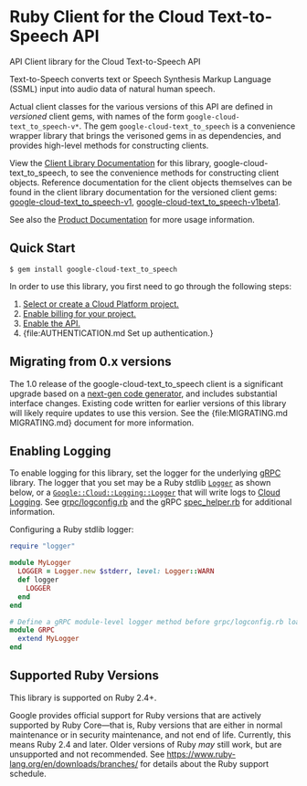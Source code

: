 # Ruby Client for the Cloud Text-to-Speech API

API Client library for the Cloud Text-to-Speech API

Text-to-Speech converts text or Speech Synthesis Markup Language (SSML) input into audio data of natural human speech.

Actual client classes for the various versions of this API are defined in
_versioned_ client gems, with names of the form `google-cloud-text_to_speech-v*`.
The gem `google-cloud-text_to_speech` is a convenience wrapper library that brings the
verisoned gems in as dependencies, and provides high-level methods for
constructing clients.

View the [Client Library Documentation](https://googleapis.dev/ruby/google-cloud-text_to_speech/latest)
for this library, google-cloud-text_to_speech, to see the convenience methods for
constructing client objects. Reference documentation for the client objects
themselves can be found in the client library documentation for the versioned
client gems:
[google-cloud-text_to_speech-v1](https://googleapis.dev/ruby/google-cloud-text_to_speech-v1/latest),
[google-cloud-text_to_speech-v1beta1](https://googleapis.dev/ruby/google-cloud-text_to_speech-v1beta1/latest).

See also the [Product Documentation](https://cloud.google.com/text-to-speech)
for more usage information.

## Quick Start

```
$ gem install google-cloud-text_to_speech
```

In order to use this library, you first need to go through the following steps:

1. [Select or create a Cloud Platform project.](https://console.cloud.google.com/project)
1. [Enable billing for your project.](https://cloud.google.com/billing/docs/how-to/modify-project#enable_billing_for_a_project)
1. [Enable the API.](https://console.cloud.google.com/apis/library/texttospeech.googleapis.com)
1. {file:AUTHENTICATION.md Set up authentication.}

## Migrating from 0.x versions

The 1.0 release of the google-cloud-text_to_speech client is a significant upgrade
based on a [next-gen code generator](https://github.com/googleapis/gapic-generator-ruby),
and includes substantial interface changes. Existing code written for earlier
versions of this library will likely require updates to use this version.
See the {file:MIGRATING.md MIGRATING.md} document for more information.

## Enabling Logging

To enable logging for this library, set the logger for the underlying [gRPC](https://github.com/grpc/grpc/tree/master/src/ruby) library.
The logger that you set may be a Ruby stdlib [`Logger`](https://ruby-doc.org/stdlib/libdoc/logger/rdoc/Logger.html) as shown below,
or a [`Google::Cloud::Logging::Logger`](https://googleapis.dev/ruby/google-cloud-logging/latest)
that will write logs to [Cloud Logging](https://cloud.google.com/logging/). See [grpc/logconfig.rb](https://github.com/grpc/grpc/blob/master/src/ruby/lib/grpc/logconfig.rb)
and the gRPC [spec_helper.rb](https://github.com/grpc/grpc/blob/master/src/ruby/spec/spec_helper.rb) for additional information.

Configuring a Ruby stdlib logger:

```ruby
require "logger"

module MyLogger
  LOGGER = Logger.new $stderr, level: Logger::WARN
  def logger
    LOGGER
  end
end

# Define a gRPC module-level logger method before grpc/logconfig.rb loads.
module GRPC
  extend MyLogger
end
```

## Supported Ruby Versions

This library is supported on Ruby 2.4+.

Google provides official support for Ruby versions that are actively supported
by Ruby Core—that is, Ruby versions that are either in normal maintenance or
in security maintenance, and not end of life. Currently, this means Ruby 2.4
and later. Older versions of Ruby _may_ still work, but are unsupported and not
recommended. See https://www.ruby-lang.org/en/downloads/branches/ for details
about the Ruby support schedule.
